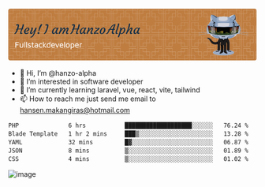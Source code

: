 ![Header](./github-header-image.png)

- 👋 Hi, I’m @hanzo-alpha
- 👀 I’m interested in software developer
- 🌱 I’m currently learning laravel, vue, react, vite, tailwind
- 📫 How to reach me just send me email to hansen.makangiras@hotmail.com 

<!---
hanzo-alpha/hanzo-alpha is a ✨ special ✨ repository because its `README.md` (this file) appears on your GitHub profile.
You can click the Preview link to take a look at your changes.
--->

<!--START_SECTION:waka-->

```txt
PHP              6 hrs           ███████████████████░░░░░░   76.24 %
Blade Template   1 hr 2 mins     ███▒░░░░░░░░░░░░░░░░░░░░░   13.28 %
YAML             32 mins         █▓░░░░░░░░░░░░░░░░░░░░░░░   06.87 %
JSON             8 mins          ▒░░░░░░░░░░░░░░░░░░░░░░░░   01.89 %
CSS              4 mins          ▒░░░░░░░░░░░░░░░░░░░░░░░░   01.02 %
```

<!--END_SECTION:waka-->

![image](https://github.com/hanzo-alpha/hanzo-alpha/assets/111342797/c4bd2977-6123-4017-8652-6e166259b484)

